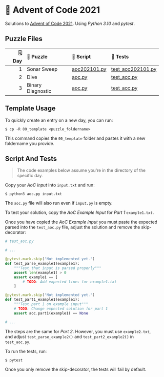 # 🎄 Advent of Code 2021

Solutions to [Advent of Code 2021](https://adventofcode.com/2021/). Using _Python 3.10_ and _pytest_.

## Puzzle Files

| 🗓 Day | 🧩 Puzzle         | 📄 Script                                   | 🧪 Tests                                              |
| ----: | :---------------- | :------------------------------------------ | :---------------------------------------------------- |
|     1 | Sonar Sweep       | [aoc202101.py](01_sonar_sweep/aoc202101.py) | [test_aoc202101.py](01_sonar_sweep/test_aoc202101.py) |
|     2 | Dive              | [aoc.py](02_dive/aoc.py)                    | [test_aoc.py](02_dive/test_aoc.py)                    |
|     3 | Binary Diagnostic | [aoc.py](02_binary_diagnostic/aoc.py)       | [test_aoc.py](02_binary_diagnostic/test_aoc.py)       |

## Template Usage

To quickly create an entry on a new day, you can run:

```console
$ cp -R 00_template <puzzle_foldername>
```

This command copies the `00_template` folder and pastes it with a new foldername you provide.

## Script And Tests

> The code examples below assume you're in the directory of the specific day.

Copy your _AoC Input_ into `input.txt` and run:

```console
$ python3 aoc.py input.txt
```

The `aoc.py` file will also run even if `input.py` is empty.

To test your solution, copy the _AoC Example Input_ for _Part 1_ `example1.txt`.

Once you have copied the _AoC Example Input_ you must paste the expected parsed into the `test_aoc.py` file, adjust the solution and remove the skip-decorator:

```python
# test_aoc.py

# ...

@pytest.mark.skip("Not implemented yet.")
def test_parse_example1(example1):
    """Test that input is parsed properly"""
    assert len(example1) > 0
    assert example1 == [
        # TODO: Add expected lines for example1.txt
    ]

@pytest.mark.skip("Not implemented yet.")
def test_part1_example1(example1):
    """Test part 1 on example input"""
    # TODO: Change expected solution for part 1
    assert aoc.part1(example1) == None

# ...
```

The steps are the same for _Part 2_. However, you must use `example2.txt`, and adjust `test_parse_example2()` and `test_part2_example2()` in `test_aoc.py`.

To run the tests, run:

```console
$ pytest
```

Once you only remove the skip-decorator, the tests will fail by default.
